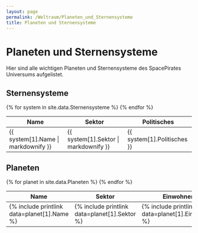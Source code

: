 ```yaml
---
layout: page
permalink: /Weltraum/Planeten_und_Sternensysteme
title: Planeten und Sternensysteme
---
```


# Planeten und Sternensysteme

Hier sind alle wichtigen Planeten und Sternensysteme des SpacePirates Universums aufgelistet.

## Sternensysteme

<table>
<thead>
<tr><th>Name</th><th>Sektor</th><th>Politisches</th></tr>
</thead>
<tbody>
{% for system in site.data.Sternensysteme %}
    <tr><td>{{ system[1].Name | markdownify }}</td><td>{{ system[1].Sektor | markdownify }}</td><td>{{ system[1].Politisches }}</td></tr>
{% endfor %}
</tbody>
</table>

## Planeten

<table>
<thead>
<tr><th>Name</th><th>Sektor</th><th>Einwohner</th><th>Politisches</th></tr>
</thead>
<tbody>
{% for planet in site.data.Planeten %}
    <tr>
        <td>{% include printlink data=planet[1].Name %}</td>
        <td>{% include printlink data=planet[1].Sektor %}</td>
        <td>{% include printlink data=planet[1].Einwohner %}</td>
        <td>{% include printlink data=planet[1].Politisches %}</td>
    </tr>
{% endfor %}
</tbody>
</table>
